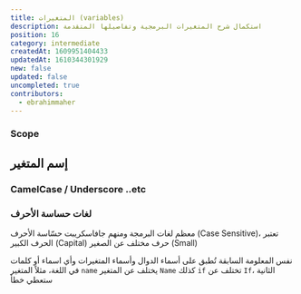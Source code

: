 ```yaml
---
title: المتغيرات (variables)
description: استكمال شرح المتغيرات البرمجية وتفاصيلها المتقدمة
position: 16
category: intermediate
createdAt: 1609951404433
updatedAt: 1610344301929
new: false
updated: false
uncompleted: true
contributors:
  - ebrahimmaher
---
```




### Scope

## إسم المتغير
### CamelCase / Underscore ..etc

### لغات حساسة اﻷحرف
معظم لغات البرمجة ومنهم جافاسكريبت حسّاسة اﻷحرف (Case Sensitive)، تعتبر الحرف الكبير (Capital) حرف مختلف عن الصغير (Small)

<base-alert type="info">

نفس المعلومة السابقة تُطبق على أسماء الدوال وأسماء المتغيرات وأي اسماء أو كلمات في اللغة، مثلاً المتغير `name` يختلف عن المتغير `Name`
كذلك `if` تختلف عن `If`، الثانية ستعطي خطأ

</base-alert>

